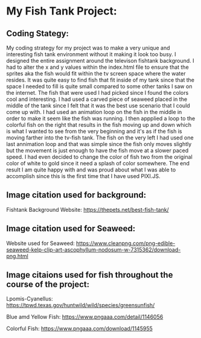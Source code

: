 # My Fish Tank Project:

## Coding Stategy:

My coding strategy for my project was to make a very unique and interesting fish tank environment without it making it look too busy. I designed the entire assignment around the televison fishtank background. I had to alter the x and y values within the index.html file to ensure that the sprites aka the fish would fit within the tv screen space where the water resides. It was quite easy to find fish that fit inside of my tank since that the space I needed to fill is quite small compared to some other tanks I saw on the internet. The fish that were used I had picked since I found the colors cool and interesting. I had used a carved piece of seaweed placed in the middle of the tank since I felt that it was the best use scenario that I could come up with. I had used an animation loop on the fish in the middle in order to make it seem like the fish was running. I then appplied a loop to the colorful fish on the right that results in the fish moving up and down which is what I wanted to see from the very beginning and it's as if the fish is moving farther into the tv-fish tank. The fish on the very left I had used one last annimation loop and that was simple since the fish only moves slightly but the movement is just enough to have the fish move at a slower paced speed. I had even decided to change the color of fish two from the original color of white to gold since it need a splash of color somewhere. The end result I am quite happy with and was proud about what I was able to accomplish since this is the first time that I have used PIXI.JS.

## Image citation used for background:

Fishtank Background Website: https://thepets.net/best-fish-tank/

## Image citation used for Seaweed:

Website used for Seaweed: https://www.cleanpng.com/png-edible-seaweed-kelp-clip-art-ascophyllum-nodosum-w-7315362/download-png.html

## Image citaions used for fish throughout the course of the project:

Lpomis-Cyanellus: https://tpwd.texas.gov/huntwild/wild/species/greensunfish/

Blue amd Yellow Fish: https://www.pngaaa.com/detail/1146056

Colorful Fish: https://www.pngaaa.com/download/1145955
